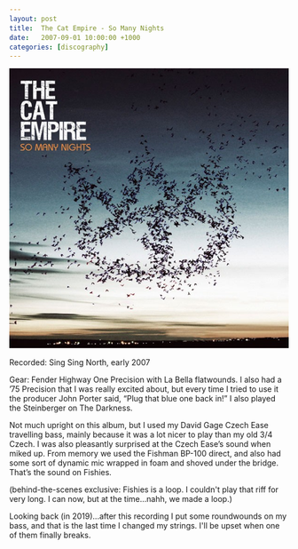 ```yaml
---
layout: post
title:  The Cat Empire - So Many Nights
date:   2007-09-01 10:00:00 +1000
categories: [discography]
---
```


![](/assets/discography/so-many-nights.jpg)

Recorded: Sing Sing North, early 2007

Gear: Fender Highway One Precision with La Bella flatwounds. I also had a ’75 Precision that I was really excited about, but every time I tried to use it the producer John Porter said, “Plug that blue one back in!” I also played the Steinberger on The Darkness. 

Not much upright on this album, but I used my David Gage Czech Ease travelling bass, mainly because it was a lot nicer to play than my old 3/4 Czech. I was also pleasantly surprised at the Czech Ease’s sound when miked up. From memory we used the Fishman BP-100 direct, and also had some sort of dynamic mic wrapped in foam and shoved under the bridge. That’s the sound on Fishies.

(behind-the-scenes exclusive: Fishies is a loop. I couldn't play that riff for very long. I can now, but at the time...nahh, we made a loop.)

Looking back (in 2019)...after this recording I put some roundwounds on my bass, and that is the last time I changed my strings. I'll be upset when one of them finally breaks.